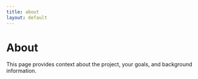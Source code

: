 ```yaml
---
title: about
layout: default
---
```


# About

This page provides context about the project, your goals, and background information.
